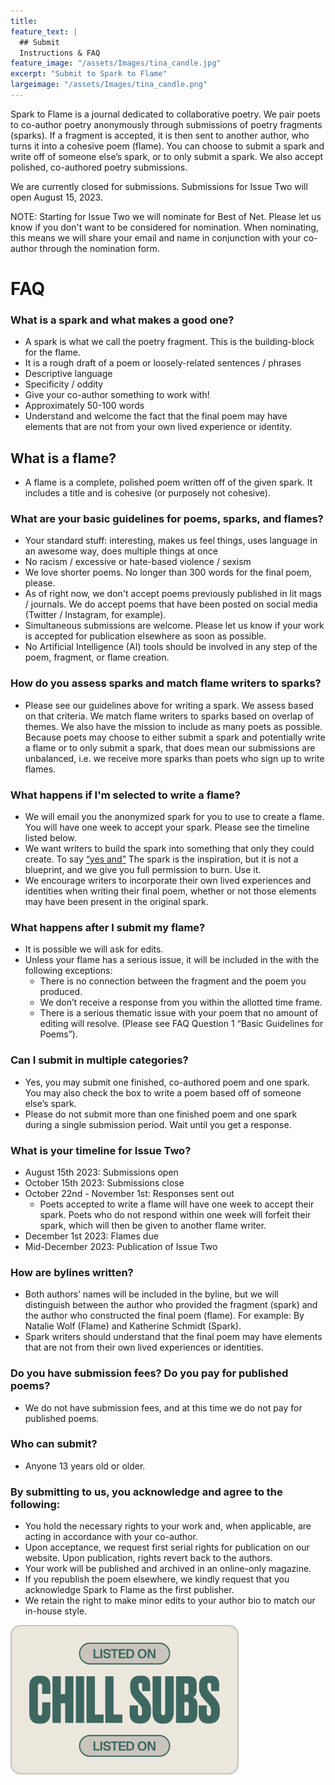 ```yaml
---
title: 
feature_text: |
  ## Submit
  Instructions & FAQ
feature_image: "/assets/Images/tina_candle.jpg"
excerpt: "Submit to Spark to Flame"
largeimage: "/assets/Images/tina_candle.png"
---
```

Spark to Flame is a journal dedicated to collaborative poetry. We pair poets to co-author poetry anonymously through submissions of poetry fragments (sparks). If a fragment is accepted, it is then sent to another author, who turns it into a cohesive poem (flame). You can choose to submit a spark and write off of someone else’s spark, or to only submit a spark. We also accept polished, co-authored poetry submissions.

We are currently closed for submissions. Submissions for Issue Two will open August 15, 2023.

NOTE: Starting for Issue Two we will nominate for Best of Net. Please let us know if you don't want to be considered for nomination. When nominating, this means we will share your email and name in conjunction with your co-author through the nomination form.

# FAQ

### What is a spark and what makes a good one?
* A spark is what we call the poetry fragment. This is the building-block for the flame.
* It is a rough draft of a poem or loosely-related sentences / phrases
* Descriptive language
* Specificity / oddity
* Give your co-author something to work with!
* Approximately 50-100 words
* Understand and welcome the fact that the final poem may have elements that are not from your own lived experience or identity.

## What is a flame?
* A flame is a complete, polished poem written off of the given spark. It includes a title and is cohesive (or purposely not cohesive). 

### What are your basic guidelines for poems, sparks, and flames?
* Your standard stuff: interesting, makes us feel things, uses language in an awesome way, does multiple things at once
* No racism / excessive or hate-based violence / sexism
* We love shorter poems. No longer than 300 words for the final poem, please.
* As of right now, we don't accept poems previously published in lit mags / journals. We do accept poems that have been posted on social media (Twitter / Instagram, for example).
* Simultaneous submissions are welcome. Please let us know if your work is accepted for publication elsewhere as soon as possible.
* No Artificial Intelligence (AI) tools should be involved in any step of the poem, fragment, or flame creation.

### How do you assess sparks and match flame writers to sparks?
* Please see our guidelines above for writing a spark. We assess based on that criteria. We match flame writers to sparks based on overlap of themes. We also have the mission to include as many poets as possible. Because poets may choose to either submit a spark and potentially write a flame or to only submit a spark, that does mean our submissions are unbalanced, i.e. we receive more sparks than poets who sign up to write flames. 

### What happens if I'm selected to write a flame?
* We will email you the anonymized spark for you to use to create a flame. You will have one week to accept your spark. Please see the timeline listed below.
* We want writers to build the spark into something that only they could create. To say [“yes and”](https://en.wikipedia.org/wiki/Yes,_and...) The spark is the inspiration, but it is not a blueprint, and we give you full permission to burn. Use it.
* We encourage writers to incorporate their own lived experiences and identities when writing their final poem, whether or not those elements may have been present in the original spark.

### What happens after I submit my flame?
* It is possible we will ask for edits. 
* Unless your flame has a serious issue, it will be included in the with the following exceptions:
  * There is no connection between the fragment and the poem you produced.
  * We don’t receive a response from you within the allotted time frame.
  * There is a serious thematic issue with your poem that no amount of editing will resolve. (Please see FAQ Question 1 “Basic Guidelines for Poems”).

### Can I submit in multiple categories?
* Yes, you may submit one finished, co-authored poem and one spark. You may also check the box to write a poem based off of someone else’s spark.
* Please do not submit more than one finished poem and one spark during a single submission period. Wait until you get a response.

### What is your timeline for Issue Two?
* August 15th 2023: Submissions open
* October 15th 2023: Submissions close
* October 22nd - November 1st: Responses sent out
  * Poets accepted to write a flame will have one week to accept their spark. Poets who do not respond within one week will forfeit their spark, which will then be given to another flame writer.
* December 1st 2023: Flames due
* Mid-December 2023: Publication of Issue Two

### How are bylines written?
* Both authors’ names will be included in the byline, but we will distinguish between the author who provided the fragment (spark) and the author who constructed the final poem (flame). For example: By Natalie Wolf (Flame) and Katherine Schmidt (Spark).
* Spark writers should understand that the final poem may have elements that are not from their own lived experiences or identities.

### Do you have submission fees? Do you pay for published poems?
* We do not have submission fees, and at this time we do not pay for published poems.

### Who can submit?
* Anyone 13 years old or older.

### By submitting to us, you acknowledge and agree to the following:
* You hold the necessary rights to your work and, when applicable, are acting in accordance with your co-author.
* Upon acceptance, we request first serial rights for publication on our website. Upon publication, rights revert back to the authors.
* Your work will be published and archived in an online-only magazine.
* If you republish the poem elsewhere, we kindly request that you acknowledge Spark to Flame as the first publisher.
* We retain the right to make minor edits to your author bio to match our in-house style.

<img src="/assets/Images/chill-subs-sticker-clean-1.png" alt="Chill subs listing sticker" style="height: 239px; width:365px;"/>